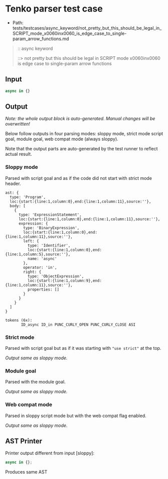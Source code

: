 # Tenko parser test case

- Path: tests/testcases/async_keyword/not_pretty_but_this_should_be_legal_in_SCRIPT_mode_x0060inx0060_is_edge_case_to_single-param_arrow_functions.md

> :: async keyword
>
> ::> not pretty but this should be legal in SCRIPT mode x0060inx0060 is edge case to single-param arrow functions

## Input

`````js
async in {}
`````

## Output

_Note: the whole output block is auto-generated. Manual changes will be overwritten!_

Below follow outputs in four parsing modes: sloppy mode, strict mode script goal, module goal, web compat mode (always sloppy).

Note that the output parts are auto-generated by the test runner to reflect actual result.

### Sloppy mode

Parsed with script goal and as if the code did not start with strict mode header.

`````
ast: {
  type: 'Program',
  loc:{start:{line:1,column:0},end:{line:1,column:11},source:''},
  body: [
    {
      type: 'ExpressionStatement',
      loc:{start:{line:1,column:0},end:{line:1,column:11},source:''},
      expression: {
        type: 'BinaryExpression',
        loc:{start:{line:1,column:0},end:{line:1,column:11},source:''},
        left: {
          type: 'Identifier',
          loc:{start:{line:1,column:0},end:{line:1,column:5},source:''},
          name: 'async'
        },
        operator: 'in',
        right: {
          type: 'ObjectExpression',
          loc:{start:{line:1,column:9},end:{line:1,column:11},source:''},
          properties: []
        }
      }
    }
  ]
}

tokens (6x):
       ID_async ID_in PUNC_CURLY_OPEN PUNC_CURLY_CLOSE ASI
`````

### Strict mode

Parsed with script goal but as if it was starting with `"use strict"` at the top.

_Output same as sloppy mode._

### Module goal

Parsed with the module goal.

_Output same as sloppy mode._

### Web compat mode

Parsed in sloppy script mode but with the web compat flag enabled.

_Output same as sloppy mode._

## AST Printer

Printer output different from input [sloppy]:

````js
async in {};
````

Produces same AST
